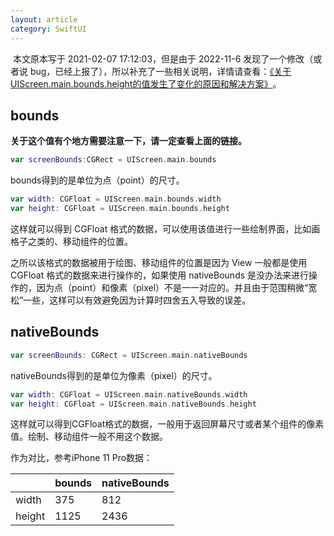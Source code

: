 ```yaml
---
layout: article
category: SwiftUI
---
```

<!-- excerpt-start -->
​
本文原本写于 2021-02-07 17:12:03，但是由于 2022-11-6 发现了一个修改（或者说 bug，已经上报了），所以补充了一些相关说明，详情请查看：[《关于UIScreen.main.bounds.height的值发生了变化的原因和解决方案》​​​​​​](/_blogs/2022-11-07-%E5%85%B3%E4%BA%8EUIScreen.main.bounds.height%E7%9A%84%E5%80%BC%E5%8F%91%E7%94%9F%E4%BA%86%E5%8F%98%E5%8C%96%E7%9A%84%E5%8E%9F%E5%9B%A0%E5%92%8C%E8%A7%A3%E5%86%B3%E6%96%B9%E6%A1%88.md)​。

## bounds

**关于这个值有个地方需要注意一下，请一定查看上面的链接。**

```swift
var screenBounds:CGRect = UIScreen.main.bounds
```

bounds得到的是单位为点（point）的尺寸。

```swift
var width: CGFloat = UIScreen.main.bounds.width
var height: CGFloat = UIScreen.main.bounds.height
```

这样就可以得到 CGFloat 格式的数据，可以使用该值进行一些绘制界面，比如画格子之类的、移动组件的位置。

之所以该格式的数据被用于绘图、移动组件的位置是因为 View 一般都是使用 CGFloat 格式的数据来进行操作的，如果使用 nativeBounds 是没办法来进行操作的，因为点（point）和像素（pixel）不是一一对应的。并且由于范围稍微“宽松”一些，这样可以有效避免因为计算时四舍五入导致的误差。

## nativeBounds

```swift
var screenBounds: CGRect = UIScreen.main.nativeBounds
```

nativeBounds得到的是单位为像素（pixel）的尺寸。

```swift
var width: CGFloat = UIScreen.main.nativeBounds.width
var height: CGFloat = UIScreen.main.nativeBounds.height
```

这样就可以得到CGFloat格式的数据，一般用于返回屏幕尺寸或者某个组件的像素值。绘制、移动组件一般不用这个数据。

作为对比，参考iPhone 11 Pro数据：

|  | bounds | nativeBounds |
|-|-|-|
| width | 375 |	812 |
| height | 1125 | 2436 |
​